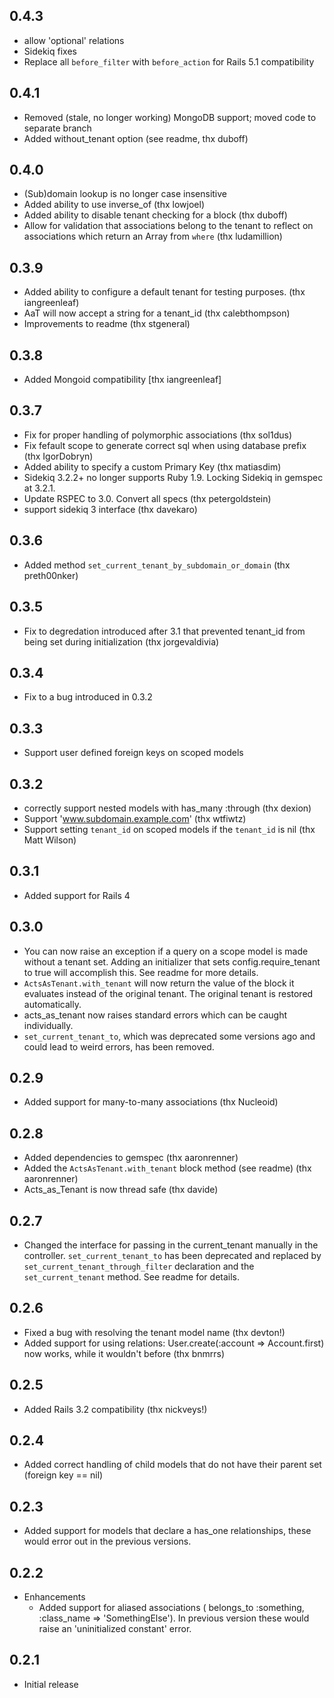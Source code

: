 0.4.3
-----
* allow 'optional' relations
* Sidekiq fixes
* Replace all `before_filter` with `before_action` for Rails 5.1 compatibility

0.4.1
------
* Removed (stale, no longer working) MongoDB support; moved code to separate branch
* Added without_tenant option (see readme, thx duboff)

0.4.0
------
* (Sub)domain lookup is no longer case insensitive
* Added ability to use inverse_of (thx lowjoel)
* Added ability to disable tenant checking for a block (thx duboff)
* Allow for validation that associations belong to the tenant to reflect on associations which return an Array from `where` (thx ludamillion)

0.3.9
-----
* Added ability to configure a default tenant for testing purposes. (thx iangreenleaf)
* AaT will now accept a string for a tenant_id (thx calebthompson)
* Improvements to readme (thx stgeneral)

0.3.8
-----
* Added Mongoid compatibility [thx iangreenleaf]

0.3.7
-----
* Fix for proper handling of polymorphic associations (thx sol1dus)
* Fix fefault scope to generate correct sql when using database prefix (thx IgorDobryn)
* Added ability to specify a custom Primary Key (thx matiasdim)
* Sidekiq 3.2.2+ no longer supports Ruby 1.9. Locking Sidekiq in gemspec at 3.2.1.
* Update RSPEC to 3.0. Convert all specs (thx petergoldstein)
* support sidekiq 3 interface (thx davekaro)

0.3.6
-----
* Added method `set_current_tenant_by_subdomain_or_domain` (thx preth00nker)

0.3.5
-----
* Fix to degredation introduced after 3.1 that prevented tenant_id from being set during initialization (thx jorgevaldivia)

0.3.4
-----
* Fix to a bug introduced in 0.3.2

0.3.3
-----
* Support user defined foreign keys on scoped models

0.3.2
-----
* correctly support nested models with has_many :through (thx dexion)
* Support 'www.subdomain.example.com' (thx wtfiwtz)
* Support setting `tenant_id` on scoped models if the `tenant_id` is nil (thx Matt Wilson)

0.3.1
-----
* Added support for Rails 4

0.3.0
-----
* You can now raise an exception if a query on a scope model is made without a tenant set. Adding an initializer that sets config.require_tenant to true will accomplish this. See readme for more details.
* `ActsAsTenant.with_tenant` will now return the value of the block it evaluates instead of the original tenant. The original tenant is restored automatically.
* acts_as_tenant now raises standard errors which can be caught individually.
* `set_current_tenant_to`, which was deprecated some versions ago and could lead to weird errors, has been removed.


0.2.9
-----
* Added support for many-to-many associations (thx Nucleoid)

0.2.8
-----
* Added dependencies to gemspec (thx aaronrenner)
* Added the `ActsAsTenant.with_tenant` block method (see readme) (thx aaronrenner)
* Acts_as_Tenant is now thread safe (thx davide)

0.2.7
-----
* Changed the interface for passing in the current_tenant manually in the controller. `set_current_tenant_to` has been deprecated and replaced by `set_current_tenant_through_filter` declaration and the `set_current_tenant` method. See readme for details.

0.2.6
-----
* Fixed a bug with resolving the tenant model name (thx devton!)
* Added support for using relations: User.create(:account => Account.first) now works, while it wouldn't before (thx bnmrrs)

0.2.5
-----
* Added Rails 3.2 compatibility (thx nickveys!)

0.2.4
-----
* Added correct handling of child models that do not have their parent set (foreign key == nil)


0.2.3
-----
* Added support for models that declare a has_one relationships, these would error out in the previous versions.


0.2.2
-----
* Enhancements
  * Added support for aliased associations ( belongs_to :something, :class_name => 'SomethingElse'). In previous version these would raise an 'uninitialized constant' error.

0.2.1
-----
* Initial release
